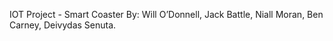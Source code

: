 IOT Project - Smart Coaster
By:
Will O’Donnell,
Jack Battle,
Niall Moran,
Ben Carney,
Deivydas Senuta.
